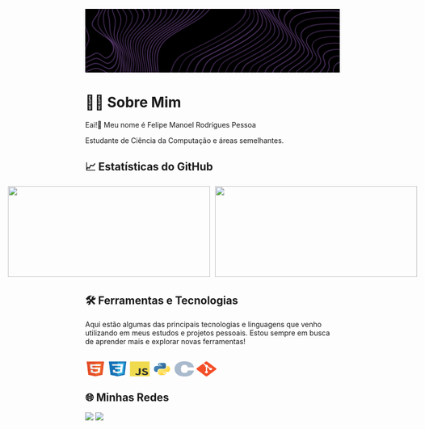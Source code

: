 ![](banner.png)

# 👩‍💻 Sobre Mim

 Eai!🤟 Meu nome é Felipe Manoel Rodrigues Pessoa

Estudante de Ciência da Computação e áreas semelhantes.



## 📈 Estatísticas do GitHub	

<div style="display: flex; justify-content: center; flex-wrap: nowrap;">
  <a href="https://github.com/LipeManoel" style="margin-right: 10px;">
    <img height="180em" width="400" src="https://github-readme-stats.vercel.app/api?username=LipeManoel&show_icons=true&theme=graywhite &include_all_commits=true&count_private=true"/>
  </a>
  <a href="https://github.com/LipeManoel">
    <img height="180em" width="400" src="https://github-readme-stats.vercel.app/api/top-langs/?username=LipeManoel&layout=compact&langs_count=7&theme=graywhite "/>
  </a>
</div>



## 🛠️ Ferramentas e Tecnologias 

Aqui estão algumas das principais tecnologias e linguagens que venho utilizando em meus estudos e projetos pessoais. Estou sempre em busca de aprender mais e explorar novas ferramentas!
<div style="display: inline_block"><br>
  <img align="center" alt="Camy-HTML" height="30" width="40" src="https://raw.githubusercontent.com/devicons/devicon/master/icons/html5/html5-original.svg">
  <img align="center" alt="Camy-CSS" height="30" width="40" src="https://raw.githubusercontent.com/devicons/devicon/master/icons/css3/css3-original.svg">
  <img align="center" alt="Camy-JavaScript" height="30" width="40" src="https://raw.githubusercontent.com/devicons/devicon/master/icons/javascript/javascript-original.svg">
  <img align="center" alt="Camy-Python" height="30" width="40" src="https://raw.githubusercontent.com/devicons/devicon/master/icons/python/python-original.svg">
  <img align="center" alt="Camy-C" height="30" width="40" src="https://raw.githubusercontent.com/devicons/devicon/master/icons/c/c-original.svg">
 <img align="center" alt="Camy-Git" height="30" width="40" src="https://raw.githubusercontent.com/devicons/devicon/master/icons/git/git-original.svg">
</div>



## 🌐 Minhas Redes

<div> 
  <a href="https://www.linkedin.com/in/felipe-manoel-rodrigues-pessoa/" target="_blank"><img src="https://img.shields.io/badge/Linkedin-1DA1F2?style=for-the-badge&logo=twitter&logoColor=white"></a>
  <a href="felipemnuel.p@gmail.com" target= "_blank"><img src="https://img.shields.io/badge/Gmail-D14836?style=for-the-badge&logo=gmail&logoColor=white"></a>
</div>
